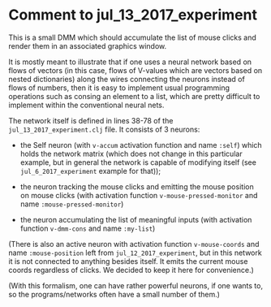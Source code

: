 # Comment to jul_13_2017_experiment

This is a small DMM which should accumulate the list of mouse clicks and render them in an associated graphics window.

It is mostly meant to illustrate that if one uses a neural network based on flows of vectors (in this case, flows of V-values which are vectors based on nested dictionaries) along the wires connecting the neurons instead of flows of numbers, then it is easy to implement usual programming operations such as consing an element to a list, which are pretty difficult to implement within the conventional neural nets.

The network itself is defined in lines 38-78 of the `jul_13_2017_experiment.clj` file. It consists of 3 neurons:

  *  the Self neuron (with `v-accum` activation function and name `:self`) which holds the network matrix (which does not change in this particular example, but in general the network is capable of modifying itself (see `jul_6_2017_experiment` example for that));

  *  the neuron tracking the mouse clicks and emitting the mouse position on mouse clicks (with activation function `v-mouse-pressed-monitor` and name `:mouse-pressed-monitor`)

  *  the neuron accumulating the list of meaningful inputs (with activation function `v-dmm-cons` and name `:my-list`)

(There is also an active neuron with activation function `v-mouse-coords` and name `:mouse-position` left from `jul_12_2017_experiment`, but in this network it is not connected to anything besides itself. It emits the current mouse coords regardless of clicks. We decided to keep it here for convenience.)

(With this formalism, one can have rather powerful neurons, if one wants to, so the programs/networks often have a small number of them.)
